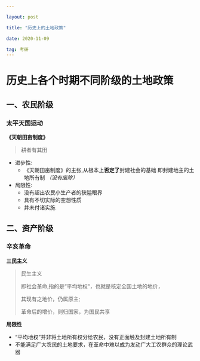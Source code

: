 ```yaml
---

layout: post

title: "历史上的土地政策"

date: 2020-11-09

tag: 考研
---
```


# 历史上各个时期不同阶级的土地政策



## 一、农民阶级

### 太平天国运动

**《天朝田亩制度》**

> 耕者有其田

- 进步性:
  - 《天朝田亩制度》的主张,从根本上**否定了**封建社会的基础
    即封建地主的土地所有制 *（没有废除）*
- 局限性: 
    - 没有超出农民小生产者的狭隘眼界
    - 具有不切实际的空想性质
    - 并未付诸实施



## 二、资产阶级

### 辛亥革命

**三民主义**

> 民生主义
>
> 即社会革命,指的是“平均地权“，也就是核定全国土地的地价，
>
> 其现有之地价，仍属原主;
>
> 革命后的增价，则归国家，为国民共享

**局限性**

- “平均地权”并非将土地所有权分给农民，没有正面触及封建土地所有制
- 不能满足广大农民的土地要求，在革命中难以成为发动广大工农群众的理论武器